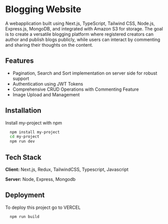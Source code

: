 
# Blogging Website

A webapplication built using Next.js, TypeScript, Tailwind CSS, Node.js, Express.js, MongoDB, and integrated with Amazon S3 for storage. The goal is to create a versatile blogging platform where registered creators can author and publish blogs publicly, while users can interact by commenting and sharing their thoughts on the content.


## Features

- Pagination, Search and Sort implementation on server side for robust support
- Authentication using JWT Tokens
- Comprehensive CRUD Operations with Commenting Feature
- Image Upload and Management 


## Installation

Install my-project with npm

```bash
  npm install my-project
  cd my-project
  npm run dev
```
    
## Tech Stack

**Client:** Next.js, Redux, TailwindCSS, Typescript, Javascript

**Server:** Node, Express, Mongodb


## Deployment

To deploy this project go to VERCEL 

```bash
  npm run build
```

